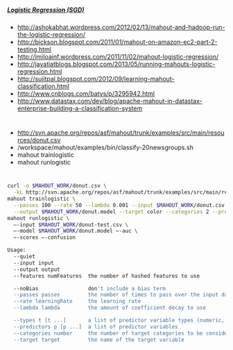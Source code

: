 ##### [Logistic Regression (SGD)](https://cwiki.apache.org/confluence/display/MAHOUT/Logistic+Regression)

* http://ashokabhat.wordpress.com/2012/02/13/mahout-and-hadoop-run-the-logistic-regression/
* http://bickson.blogspot.com/2011/01/mahout-on-amazon-ec2-part-2-testing.html
* http://imiloainf.wordpress.com/2011/11/02/mahout-logistic-regression/
* http://jayatiatblogs.blogspot.com/2013/05/running-mahouts-logistic-regression.html
* http://sujitpal.blogspot.com/2012/09/learning-mahout-classification.html
* http://www.cnblogs.com/batys/p/3295942.html
* http://www.datastax.com/dev/blog/apache-mahout-in-datastax-enterprise-building-a-classification-system

#
* http://svn.apache.org/repos/asf/mahout/trunk/examples/src/main/resources/donut.csv
* /workspace/mahout/examples/bin/classify-20newsgroups.sh
* mahout trainlogistic
* mahout runlogistic

#

```bash
curl -o $MAHOUT_WORK/donut.csv \
  -kL http://svn.apache.org/repos/asf/mahout/trunk/examples/src/main/resources/donut.csv
mahout trainlogistic \
  --passes 100 --rate 50 --lambda 0.001 --input $MAHOUT_WORK/donut.csv --features 21 \
  --output $MAHOUT_WORK/donut.model --target color --categories 2 --predictors x y xx xy yy a b c --types n n
mahout runlogistic \
  –-input $MAHOUT_WORK/donut-test.csv \
  –-model $MAHOUT_WORK/donut.model –-auc \
  –-scores –-confusion
```

```bash
Usage:
  --quiet
  --input input
  --output output
  --features numFeatures  the number of hashed features to use

  --noBias                don't include a bias term
  --passes passes         the number of times to pass over the input data
  --rate learningRate     the learning rate
  --lambda lambda         the amount of coefficient decay to use

  --types t [t ...]       a list of predictor variable types (numeric, word, or text)
  --predictors p [p ...]  a list of predictor variables
  --categories number     the number of target categories to be considered
  --target target         the name of the target variable
```
